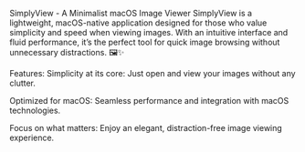 SimplyView - A Minimalist macOS Image Viewer
SimplyView is a lightweight, macOS-native application designed for those who value simplicity and speed when viewing images. With an intuitive interface and fluid performance, it’s the perfect tool for quick image browsing without unnecessary distractions. 🖼️✨

Features:
Simplicity at its core: Just open and view your images without any clutter.

Optimized for macOS: Seamless performance and integration with macOS technologies.

Focus on what matters: Enjoy an elegant, distraction-free image viewing experience.
